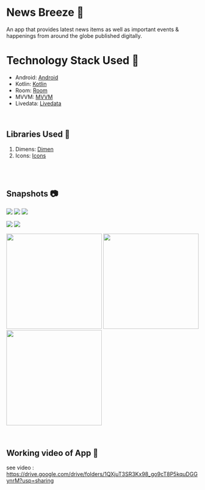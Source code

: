 
# News Breeze 📱
An app that provides latest news items as well as important events & happenings from around the globe published digitally.

# Technology Stack Used 📲
- Android: [Android](https://developer.android.com/docs)
- Kotlin: [Kotlin](https://kotlinlang.org/)
- Room: [Room](https://developer.android.com/jetpack/androidx/releases/room?gclid=CjwKCAjwruSHBhAtEiwA_qCppvkyhez5_xYdCqnqNyKjzkuoQa15oEnZapemQV6WC8-n3R2_ig1UnRoCcIEQAvD_BwE&gclsrc=aw.ds)
- MVVM: [MVVM](https://developer.android.com/jetpack/guide?gclid=CjwKCAjwruSHBhAtEiwA_qCppj5mUxSQBy99PVOSBCLh_NDGeCTxmghaQRxdzb-HBiFWcVvfFw9PeRoCRUIQAvD_BwE&gclsrc=aw.ds/)
- Livedata: [Livedata](https://developer.android.com/topic/libraries/architecture/livedata)

<br>

## Libraries Used 🌟

1. Dimens: [Dimen](https://github.com/intuit/sdp)
2. Icons: [Icons](https://www.flaticon.com/)

<br>


<br>

## Snapshots 📷

  <p float="left">
  
  <img src="https://user-images.githubusercontent.com/75352507/131126144-f435e114-4641-4b02-acce-d5a136713b70.jpg" />
 
  <img src="https://user-images.githubusercontent.com/75352507/131126171-c1dfa8a1-0d58-43fe-bd9a-81a573ca0480.jpg" /> 
  
  <img src="https:https://user-images.githubusercontent.com/75352507/131126208-1c28a510-523a-4efe-b200-0b56166b1add.jpg" />
</p>
  <p float="left">
  
  <img src="https://user-images.githubusercontent.com/75352507/131126239-9bd5189d-12ad-4901-8c64-bc87ca563135.jpg" />
 
  <img src="https://user-images.githubusercontent.com/75352507/131126262-223d787c-8494-4f8f-8fc1-08ab2517e384.jpg" /> 
</p>
 <p float="left">
  
  
 
  <img src="https://user-images.githubusercontent.com/66674082/126677726-2f3226b5-2bde-4a87-b937-645b5683c477.png" width="250" />
    <img src="https://user-images.githubusercontent.com/66674082/126677804-402e42f3-a459-474b-baa8-9564d1162b1a.png" width="250" />
  
  <img src="https://user-images.githubusercontent.com/66674082/126677863-260eb6f8-bda5-417f-a392-0210022d7f5a.png" width="250" />
</p>

<br>

## Working video of App 🌟
see video :
https://drive.google.com/drive/folders/1QXjuT3SR3Kx98_go9cT8P5kquDGGynrM?usp=sharing


